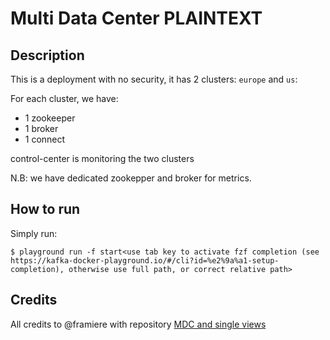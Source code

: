 # Multi Data Center PLAINTEXT

## Description

This is a deployment with no security, it has 2 clusters: `europe` and `us`:

For each cluster, we have:

* 1 zookeeper
* 1 broker
* 1 connect


control-center is monitoring the two clusters

N.B: we have dedicated zookepper and broker for metrics.

## How to run

Simply run:

```
$ playground run -f start<use tab key to activate fzf completion (see https://kafka-docker-playground.io/#/cli?id=%e2%9a%a1-setup-completion), otherwise use full path, or correct relative path>
```

## Credits

All credits to @framiere with repository [MDC and single views](https://github.com/framiere/mdc-with-replicator-and-regexrouter)